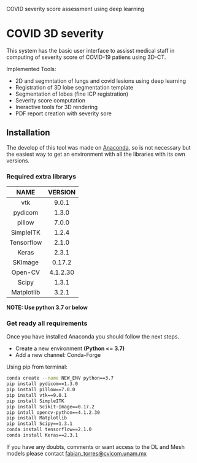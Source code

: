 COVID severity score assessment using deep learning

# COVID 3D severity

This system has the basic user interface to assisst medical staff in computing of severity score of COVID-19 patiens using 3D-CT.

Implemented Tools:

- 2D and segmntation of lungs and covid lesions using deep learning
- Registration of 3D lobe segmentation template
- Segmentation of lobes (fine ICP registration)
- Severity score computation
- Ineractive tools for 3D rendering
- PDF report creation with severity sore

## Installation

The develop of this tool was made on [Anaconda](https://www.anaconda.com), so is not necessary but the easiest way to get an environment with all the libraries with its own versions.

### Required extra librarys

|NAME|VERSION|
|:---:|:---:|
|vtk|9.0.1|
|pydicom|1.3.0|
|pillow|7.0.0|
|SimpleITK|1.2.4|
|Tensorflow|2.1.0|
|Keras|2.3.1|
|SKImage|0.17.2|
|Open-CV|4.1.2.30|
|Scipy|1.3.1|
|Matplotlib|3.2.1|

__NOTE: Use python 3.7 or below__

### Get ready all requirements

Once you have installed Anaconda you should follow the next steps.

- Create a new environment __(Python <= 3.7)__
- Add a new channel: Conda-Forge

Using pip from terminal:

~~~bash
conda create --name NEW_ENV python==3.7
pip install pydicom==1.3.0
pip install pillow==7.0.0
pip install vtk==9.0.1
pip install SimpleITK
pip install Scikit-Image==0.17.2
pip intall opencv-python==4.1.2.30
pip install Matplotlib
pip install Scipy==1.3.1
conda install tensorflow==2.1.0
conda install Keras==2.3.1 
~~~

If you have any doubts, comments or want access to the DL and Mesh models please contact 
fabian_torres@cvicom.unam.mx



